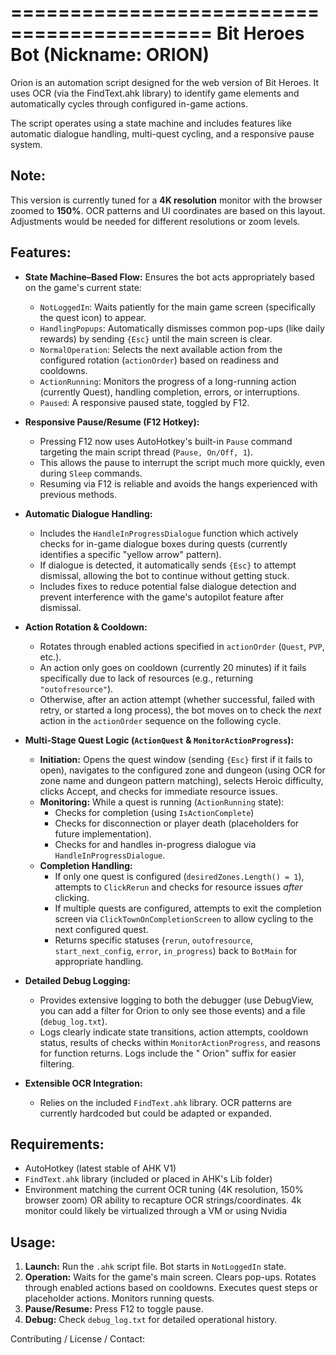 ===========================================
Bit Heroes Bot (Nickname: ORION)
===========================================

Orion is an automation script designed for the web version of Bit Heroes. It uses OCR (via the FindText.ahk library) to identify game elements and automatically cycles through configured in-game actions.

The script operates using a state machine and includes features like automatic dialogue handling, multi-quest cycling, and a responsive pause system.

Note:
-----
This version is currently tuned for a **4K resolution** monitor with the browser zoomed to **150%**. OCR patterns and UI coordinates are based on this layout. Adjustments would be needed for different resolutions or zoom levels.

Features:
---------

* **State Machine–Based Flow:** Ensures the bot acts appropriately based on the game's current state:
    * `NotLoggedIn`: Waits patiently for the main game screen (specifically the quest icon) to appear.
    * `HandlingPopups`: Automatically dismisses common pop-ups (like daily rewards) by sending `{Esc}` until the main screen is clear.
    * `NormalOperation`: Selects the next available action from the configured rotation (`actionOrder`) based on readiness and cooldowns.
    * `ActionRunning`: Monitors the progress of a long-running action (currently Quest), handling completion, errors, or interruptions.
    * `Paused`: A responsive paused state, toggled by F12.

* **Responsive Pause/Resume (F12 Hotkey):**
    * Pressing F12 now uses AutoHotkey's built-in `Pause` command targeting the main script thread (`Pause, On/Off, 1`).
    * This allows the pause to interrupt the script much more quickly, even during `Sleep` commands.
    * Resuming via F12 is reliable and avoids the hangs experienced with previous methods.

* **Automatic Dialogue Handling:**
    * Includes the `HandleInProgressDialogue` function which actively checks for in-game dialogue boxes during quests (currently identifies a specific "yellow arrow" pattern).
    * If dialogue is detected, it automatically sends `{Esc}` to attempt dismissal, allowing the bot to continue without getting stuck.
    * Includes fixes to reduce potential false dialogue detection and prevent interference with the game's autopilot feature after dismissal.

* **Action Rotation & Cooldown:**
    * Rotates through enabled actions specified in `actionOrder` (`Quest`, `PVP`, etc.).
    * An action only goes on cooldown (currently 20 minutes) if it fails specifically due to lack of resources (e.g., returning `"outofresource"`).
    * Otherwise, after an action attempt (whether successful, failed with retry, or started a long process), the bot moves on to check the *next* action in the `actionOrder` sequence on the following cycle.

* **Multi-Stage Quest Logic (`ActionQuest` & `MonitorActionProgress`):**
    * **Initiation:** Opens the quest window (sending `{Esc}` first if it fails to open), navigates to the configured zone and dungeon (using OCR for zone name and dungeon pattern matching), selects Heroic difficulty, clicks Accept, and checks for immediate resource issues.
    * **Monitoring:** While a quest is running (`ActionRunning` state):
        * Checks for completion (using `IsActionComplete`)
        * Checks for disconnection or player death (placeholders for future implementation).
        * Checks for and handles in-progress dialogue via `HandleInProgressDialogue`.
    * **Completion Handling:**
        * If only one quest is configured (`desiredZones.Length() = 1`), attempts to `ClickRerun` and checks for resource issues *after* clicking.
        * If multiple quests are configured, attempts to exit the completion screen via `ClickTownOnCompletionScreen` to allow cycling to the next configured quest.
        * Returns specific statuses (`rerun`, `outofresource`, `start_next_config`, `error`, `in_progress`) back to `BotMain` for appropriate handling.

* **Detailed Debug Logging:**
    * Provides extensive logging to both the debugger (use DebugView, you can add a filter for Orion to only see those events) and a file (`debug_log.txt`).
    * Logs clearly indicate state transitions, action attempts, cooldown status, results of checks within `MonitorActionProgress`, and reasons for function returns. Logs include the " Orion" suffix for easier filtering.

* **Extensible OCR Integration:**
    * Relies on the included `FindText.ahk` library. OCR patterns are currently hardcoded but could be adapted or expanded.

Requirements:
-------------
* AutoHotkey (latest stable of AHK V1)
* `FindText.ahk` library (included or placed in AHK's Lib folder)
* Environment matching the current OCR tuning (4K resolution, 150% browser zoom) OR ability to recapture OCR strings/coordinates. 4k monitor could likely be virtualized through a VM or using Nvidia 

Usage:
------
1.  **Launch:** Run the `.ahk` script file. Bot starts in `NotLoggedIn` state.
2.  **Operation:** Waits for the game's main screen. Clears pop-ups. Rotates through enabled actions based on cooldowns. Executes quest steps or placeholder actions. Monitors running quests.
3.  **Pause/Resume:** Press F12 to toggle pause.
4.  **Debug:** Check `debug_log.txt` for detailed operational history.

Contributing / License / Contact:
